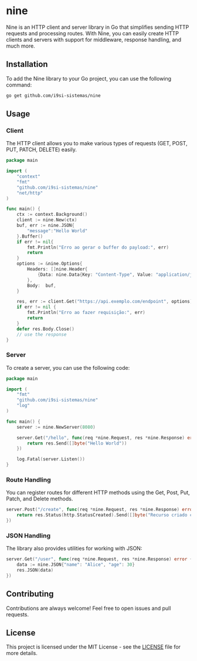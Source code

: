 # nine

Nine is an HTTP client and server library in Go that simplifies sending HTTP requests and processing routes. With Nine, you can easily create HTTP clients and servers with support for middleware, response handling, and much more.

## Installation

To add the Nine library to your Go project, you can use the following command:

```sh
go get github.com/i9si-sistemas/nine
```

## Usage

### Client

The HTTP client allows you to make various types of requests (GET, POST, PUT, PATCH, DELETE) easily.

```go
package main

import (
    "context"
    "fmt"
    "github.com/i9si-sistemas/nine"
    "net/http"
)

func main() {
    ctx := context.Background()
    client := nine.New(ctx)
    buf, err := nine.JSON{
        "message":"Hello World"
    }.Buffer()
    if err != nil{
        fmt.Println("Erro ao gerar o buffer do payload:", err)
        return
    }
    options := &nine.Options{
        Headers: []nine.Header{
            {Data: nine.Data{Key: "Content-Type", Value: "application/json"}},
        },
        Body:  buf,
    }

    res, err := client.Get("https://api.exemplo.com/endpoint", options)
    if err != nil {
        fmt.Println("Erro ao fazer requisição:", err)
        return
    }
    defer res.Body.Close()
    // use the response
}
```

### Server

To create a server, you can use the following code:

```go
package main

import (
    "fmt"
    "github.com/i9si-sistemas/nine"
    "log"
)

func main() {
    server := nine.NewServer(8080)

    server.Get("/hello", func(req *nine.Request, res *nine.Response) error {
        return res.Send([]byte("Hello World"))
    })

    log.Fatal(server.Listen())
}
```

### Route Handling

You can register routes for different HTTP methods using the Get, Post, Put, Patch, and Delete methods.

```go
server.Post("/create", func(req *nine.Request, res *nine.Response) error {
    return res.Status(http.StatusCreated).Send([]byte("Recurso criado com sucesso"))
})
```

### JSON Handling

The library also provides utilities for working with JSON:

```go
server.Get("/user", func(req *nine.Request, res *nine.Response) error {
    data := nine.JSON{"name": "Alice", "age": 30}
    res.JSON(data)
})
```

## Contributing

Contributions are always welcome! Feel free to open issues and pull requests.

## License

This project is licensed under the MIT License - see the [LICENSE](LICENSE) file for more details.

